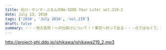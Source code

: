 ```yaml
---
title: 石川・ホンマ・ぶるんのBe-SIDE Your Life! vol.219-2
date: July 13, 2010
tags: ['2010', 'July 2010', 'vol.219']
draft: false
summary: ・・・地方各局！への仕掛けについて！！東京へ討って出る・・・のではなくて、地方に討って出るUターン！？就職方式プロモーションです。NAMAE
---
```


http://project-phi.ddo.jp/ishikawa/ishikawa219_2.mp3
